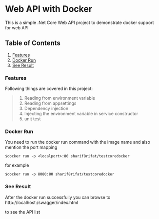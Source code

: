 
# Web API with Docker

This is a simple .Net Core Web API project to demonstrate docker support for web API


## Table of Contents
1. [Features](#feature)
2. [Docker Run](#docker)
3. [See Result](#output)
<a name="feature"></a>
### Features
Following things are covered in this project:

>  1. Reading from environment variable
>  2. Reading from appsettings 
>  3. Dependency injection
>  4. Injecting the environment variable in service constructor
>  5. unit test

<a name="docker"></a>
### Docker Run
You need to run the docker run command with the image name and also mention the port mapping

```
$docker run -p <localport>:80 sharif8rifat/testcoredocker
```
for example
```
$docker run -p 8080:80 sharif8rifat/testcoredocker
```
<a name="output"></a>
### See Result
After the docker run successfully  you can browse to 
http://localhost:<mapped-port>/swagger/index.html

to see the API list 